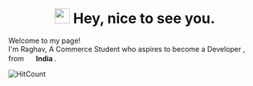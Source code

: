 <h1 align="center"><img src="https://slackmojis.com/emojis/65018-cat-roomba-exceptionally-fast" width="30"/> Hey, nice to see you.</h1>


<p>Welcome to my page! </br> I'm Raghav, A Commerce Student who aspires to become a Developer , from <img src="https://cdn-icons-png.flaticon.com/512/206/206606.png" width="16"/> <b> India </b>. </p>

![HitCount](https://komarev.com/ghpvc/?username=raghavt20&style=flat-square&color=brightgreen&label=Visits)

